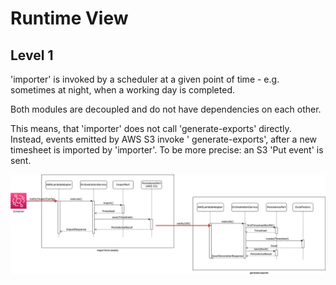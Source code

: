 # Runtime View

## Level 1

'importer' is invoked by a scheduler at a given point of
time - e.g. sometimes at night, when a working day is completed.

Both modules are decoupled and do not have dependencies on each other.

This means, that 'importer' does not call 'generate-exports' directly. Instead, events emitted by AWS S3 invoke '
generate-exports', after a new timesheet is imported by 'importer'. To be more precise: an S3 'Put event' is
sent.

![Dynamic-level-1](assets/dynamic-level-1.drawio.png "Dynamic-level-1")
